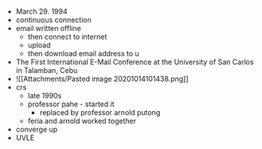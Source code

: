 - March 29. 1994
- continuous connection
- email written offline
	- then connect to internet
	- upload
	- then download email address to u
- The First International E-Mail Conference at the University of San Carlos in Talamban, Cebu
- ![[Attachments/Pasted image 20201014101438.png]]
- crs
	- late 1990s
	- professor pahe - started it
		- replaced by professor arnold putong
	- feria and arnold worked together
- converge up
- UVLE